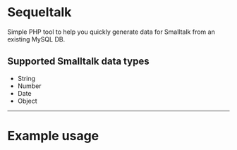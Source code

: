 # Sequeltalk
Simple PHP tool to help you quickly generate data for Smalltalk from an existing MySQL DB.

## Supported Smalltalk data types
* String
* Number
* Date
* Object

---

# Example usage
